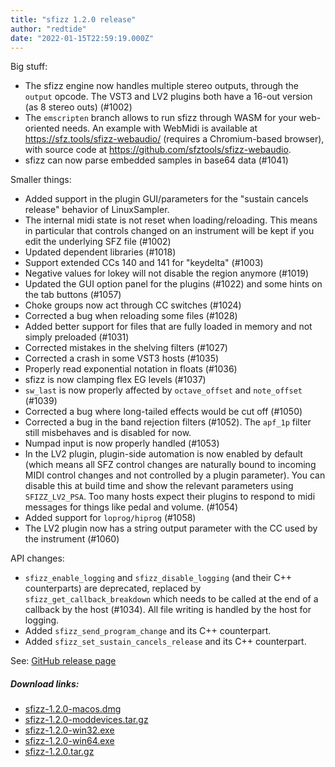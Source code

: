 ```yaml
---
title: "sfizz 1.2.0 release"
author: "redtide"
date: "2022-01-15T22:59:19.000Z"
---
```

Big stuff:

- The sfizz engine now handles multiple stereo outputs, through the `output` opcode. The VST3 and LV2 plugins both have a 16-out version (as 8 stereo outs) (#1002)
- The `emscripten` branch allows to run sfizz through WASM for your web-oriented needs. An example with WebMidi is available at https://sfz.tools/sfizz-webaudio/ (requires a Chromium-based browser), with source code at https://github.com/sfztools/sfizz-webaudio.
- sfizz can now parse embedded samples in base64 data (#1041)

Smaller things:

- Added support in the plugin GUI/parameters for the "sustain cancels release" behavior of LinuxSampler.
- The internal midi state is not reset when loading/reloading. This means in particular that controls changed on an instrument will be kept if you edit the underlying SFZ file (#1002)
- Updated dependent libraries (#1018)
- Support extended CCs 140 and 141 for "keydelta" (#1003)
- Negative values for lokey will not disable the region anymore (#1019)
- Updated the GUI option panel for the plugins (#1022) and some hints on the tab buttons (#1057)
- Choke groups now act through CC switches (#1024)
- Corrected a bug when reloading some files (#1028)
- Added better support for files that are fully loaded in memory and not simply preloaded (#1031)
- Corrected mistakes in the shelving filters (#1027)
- Corrected a crash in some VST3 hosts (#1035)
- Properly read exponential notation in floats (#1036)
- sfizz is now clamping flex EG levels (#1037)
- `sw_last` is now properly affected by `octave_offset` and `note_offset` (#1039)
- Corrected a bug where long-tailed effects would be cut off (#1050)
- Corrected a bug in the band rejection filters (#1052). The `apf_1p` filter still misbehaves and is disabled for now.
- Numpad input is now properly handled (#1053)
- In the LV2 plugin, plugin-side automation is now enabled by default (which means all SFZ control changes are naturally bound to incoming MIDI control changes and not controlled by a plugin parameter). You can disable this at build time and show the relevant parameters using `SFIZZ_LV2_PSA`. Too many hosts expect their plugins to respond to midi messages for things like pedal and volume. (#1054)
- Added support for `loprog/hiprog` (#1058)
- The LV2 plugin now has a string output parameter with the CC used by the instrument (#1060)

API changes:
- `sfizz_enable_logging` and `sfizz_disable_logging` (and their C++ counterparts) are deprecated, replaced by `sfizz_get_callback_breakdown` which needs to be called at the end of a callback by the host (#1034). All file writing is handled by the host for logging.
- Added `sfizz_send_program_change` and its C++ counterpart.
- Added `sfizz_set_sustain_cancels_release` and its C++ counterpart.

See: [GitHub release page](https://github.com/sfztools/sfizz/releases/tag/1.2.0)

##### Download links:
- [sfizz-1.2.0-macos.dmg](https://github.com/sfztools/sfizz/releases/download/1.2.0/sfizz-1.2.0-macos.dmg)
- [sfizz-1.2.0-moddevices.tar.gz](https://github.com/sfztools/sfizz/releases/download/1.2.0/sfizz-1.2.0-moddevices.tar.gz)
- [sfizz-1.2.0-win32.exe](https://github.com/sfztools/sfizz/releases/download/1.2.0/sfizz-1.2.0-win32.exe)
- [sfizz-1.2.0-win64.exe](https://github.com/sfztools/sfizz/releases/download/1.2.0/sfizz-1.2.0-win64.exe)
- [sfizz-1.2.0.tar.gz](https://github.com/sfztools/sfizz/releases/download/1.2.0/sfizz-1.2.0.tar.gz)